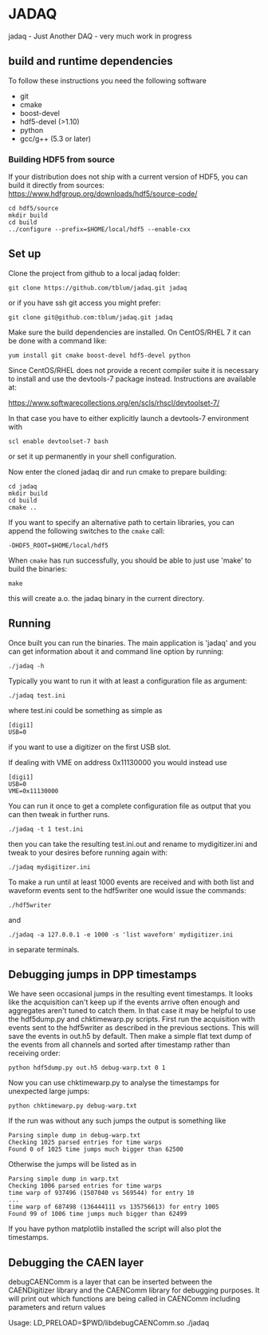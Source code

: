 # JADAQ
jadaq - Just Another DAQ - very much work in progress


## build and runtime dependencies
To follow these instructions you need the following software
 * git
 * cmake
 * boost-devel
 * hdf5-devel (>1.10)
 * python
 * gcc/g++ (5.3 or later)

### Building HDF5 from source
If your distribution does not ship with a current version of HDF5, you can build
it directly from sources: https://www.hdfgroup.org/downloads/hdf5/source-code/

```
cd hdf5/source
mkdir build
cd build
../configure --prefix=$HOME/local/hdf5 --enable-cxx
```

## Set up
Clone the project from github to a local jadaq folder:
```
git clone https://github.com/tblum/jadaq.git jadaq
```
or if you have ssh git access you might prefer:
```
git clone git@github.com:tblum/jadaq.git jadaq
```

Make sure the build dependencies are installed. On CentOS/RHEL 7 it can
be done with a command like:

```
yum install git cmake boost-devel hdf5-devel python
```

Since CentOS/RHEL does not provide a recent compiler suite it is
necessary to install and use the devtools-7 package
instead. Instructions are available at:

https://www.softwarecollections.org/en/scls/rhscl/devtoolset-7/

In that case you have to either explicitly launch a devtools-7 environment with

```
scl enable devtoolset-7 bash
```
or set it up permanently in your shell configuration.

Now enter the cloned jadaq dir and run cmake to prepare building:

```
cd jadaq
mkdir build
cd build
cmake ..
```

If you want to specify an alternative path to certain libraries, you can append
the following switches to the `cmake` call:

`-DHDF5_ROOT=$HOME/local/hdf5`

When `cmake` has run successfully, you should be able to just use 'make' to build the binaries:

```
make
```
this will create a.o. the jadaq binary in the current directory.

## Running
Once built you can run the binaries. The main application is 'jadaq' and
you can get information about it and command line option by running:

```
./jadaq -h
```

Typically you want to run it with at least a configuration file as
argument:

```
./jadaq test.ini
```
 where test.ini could be something as simple as

```
[digi1]
USB=0
```
if you want to use a digitizer on the first USB slot.

If dealing with VME on address 0x11130000 you would instead use

```
[digi1]
USB=0
VME=0x11130000
```

You can run it once to get a complete configuration file as output that
you can then tweak in further runs.

```
./jadaq -t 1 test.ini
```
then you can take the resulting test.ini.out and rename to
mydigitizer.ini and tweak to your desires before running again with:

```
./jadaq mydigitizer.ini
```

To make a run until at least 1000 events are received and with both list
and waveform events sent to the hdf5writer one would issue the commands:

```
./hdf5writer
```
and

```
./jadaq -a 127.0.0.1 -e 1000 -s 'list waveform' mydigitizer.ini
```
in separate terminals.

## Debugging jumps in DPP timestamps
We have seen occasional jumps in the resulting event timestamps. It
looks like the acquisition can't keep up if the events arrive often
enough and aggregates aren't tuned to catch them.
In that case it may be helpful to use the hdf5dump.py and chktimewarp.py
scripts. First run the acquisition with events sent to the hdf5writer as
described in the previous sections. This will save the events in out.h5
by default. Then make a simple flat text dump of the events from all
channels and sorted after timestamp rather than receiving order: 

```
python hdf5dump.py out.h5 debug-warp.txt 0 1
```
Now you can use chktimewarp.py to analyse the timestamps for unexpected
large jumps:

```
python chktimewarp.py debug-warp.txt
```
If the run was without any such jumps the output is something like

```
Parsing simple dump in debug-warp.txt
Checking 1025 parsed entries for time warps
Found 0 of 1025 time jumps much bigger than 62500
```
Otherwise the jumps will be listed as in 

```
Parsing simple dump in warp.txt
Checking 1006 parsed entries for time warps
time warp of 937496 (1507040 vs 569544) for entry 10
...
time warp of 687498 (136444111 vs 135756613) for entry 1005
Found 99 of 1006 time jumps much bigger than 62499
```

If you have python matplotlib installed the script will also plot the
timestamps.


## Debugging the CAEN layer

debugCAENComm is a layer that can be inserted between the CAENDigitizer library
and the CAENComm library for debugging purposes. It will print out which
functions are being called in CAENComm including parameters and return values

Usage:
LD_PRELOAD=$PWD/libdebugCAENComm.so ./jadaq
